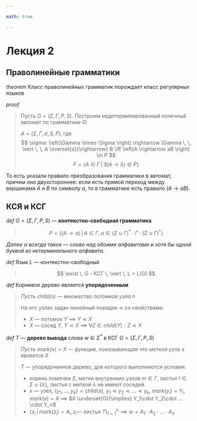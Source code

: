 ```yaml
---

math: true

---
```


# Лекция 2

## Праволинейные грамматики

*theorem* Класс праволинейных грамматик порождает класс регулярных языков

*proof* 
>Пусть $G = \left(\Sigma, \Gamma, P, S\right)$.
> Построим недетерминированный конечный автомат по грамматике $G$:
>
> $A = \left(\Sigma, \Gamma, \sigma, S, F\right)$, где
>  $$ \sigma: \left(\Gamma \times \Sigma \right) \rightarrow \Gamma \, \, \vert \, \, A \overset{a}{\rightarrow} B  \iff  \left(A \rightarrow aB \right) \in P $$
> $$ F = \left\{A \in \Gamma \, \vert \, \exists \left( A \rightarrow \lambda \right ) \in P \right\} $$

То есть указали правило преобразования грамматики в автомат, причем оно двухстороннее: если есть прямой переход между вершинами $A$ и $B$ по символу $a$, то в грамматике есть правило $\left( A \rightarrow aB \right )$.

## КСЯ и КСГ

*def* $G = \left(\Sigma, \Gamma, P, S\right)$ — **контекстно-свободная грамматика**
> $$ P = \left\{ (A \rightarrow \alpha) \, \vert \, A \in \Gamma, \, \alpha \in \left(\Sigma \cup \Gamma\right)^*\cdot\Gamma\cdot\left(\Sigma\cup \Gamma\right)^*\right\} $$

*Далее $\alpha$ всегда такое — слово над обоими алфавитами и хотя бы одной буквой из нетерминального алфавита.*

*def* Язык $L$ — контекстно-свободный
> $$ \exist \, G  - КСГ \, \vert \, L = L(G) $$

*def* Корневое дерево является **упорядоченным**
> *Пусть $child(n)$ — множество потомков узла $n$*
> 
> На его узлах задан линейный порядок $\lessdot$ со свойствами:
> 
> * $X$ — потомок $Y$ $\implies$  $Y\lessdot X$
> * $X$ — сосед $Y$, $Y \lessdot X$ $\implies$ $\forall Z \in child(Y): Z \lessdot X$

*def* $T$ — **дерево вывода** слова $w \in \Sigma^*$ в КСГ $G = \left(\Sigma, \Gamma, P, S\right)$
> *Пусть $mark(x) = X$ — функция, показывающая что меткой узла x является $X$*
> 
> $T$ — упорядоченное дерево, для которого выполняются условия:
> 
> * корень помечен $S$, метки внутренних узлов $m \in \Gamma$, листья $l \in \Sigma\cup\{\lambda\}$, листья с меткой $\lambda$ не имеют соседей.
> * $x$ — узел, $\{y_1,…,y_k\} = child(x)$, $y_1 \lessdot y_2 \lessdot … \lessdot y_k$, $mark(y_i) = Y_i$, $mark(x) = X$ $\implies$ $X \underset{G}{\implies} Y_1\cdot Y_2\cdot …\cdot Y_n$
> * $\{z_i \, \vert \, mark(z_i) = A_i, \, z_i \text{— листья } T \}_{i = 1}^{n} \implies w = A_1\cdot A_2\cdot …\cdot A_n$

